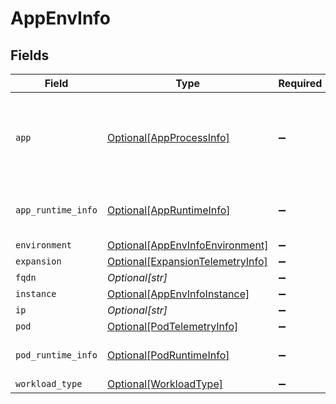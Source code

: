 # AppEnvInfo


## Fields

| Field                                                                             | Type                                                                              | Required                                                                          | Description                                                                       |
| --------------------------------------------------------------------------------- | --------------------------------------------------------------------------------- | --------------------------------------------------------------------------------- | --------------------------------------------------------------------------------- |
| `app`                                                                             | [Optional[AppProcessInfo]](../../models/shared/appprocessinfo.md)                 | :heavy_minus_sign:                                                                | app info and process info for connection and App telemetries                      |
| `app_runtime_info`                                                                | [Optional[AppRuntimeInfo]](../../models/shared/appruntimeinfo.md)                 | :heavy_minus_sign:                                                                | runtime info of the App (if it is an App)                                         |
| `environment`                                                                     | [Optional[AppEnvInfoEnvironment]](../../models/shared/appenvinfoenvironment.md)   | :heavy_minus_sign:                                                                | N/A                                                                               |
| `expansion`                                                                       | [Optional[ExpansionTelemetryInfo]](../../models/shared/expansiontelemetryinfo.md) | :heavy_minus_sign:                                                                | N/A                                                                               |
| `fqdn`                                                                            | *Optional[str]*                                                                   | :heavy_minus_sign:                                                                | N/A                                                                               |
| `instance`                                                                        | [Optional[AppEnvInfoInstance]](../../models/shared/appenvinfoinstance.md)         | :heavy_minus_sign:                                                                | N/A                                                                               |
| `ip`                                                                              | *Optional[str]*                                                                   | :heavy_minus_sign:                                                                | N/A                                                                               |
| `pod`                                                                             | [Optional[PodTelemetryInfo]](../../models/shared/podtelemetryinfo.md)             | :heavy_minus_sign:                                                                | N/A                                                                               |
| `pod_runtime_info`                                                                | [Optional[PodRuntimeInfo]](../../models/shared/podruntimeinfo.md)                 | :heavy_minus_sign:                                                                | runtime info of the pod (if is a pod)                                             |
| `workload_type`                                                                   | [Optional[WorkloadType]](../../models/shared/workloadtype.md)                     | :heavy_minus_sign:                                                                | N/A                                                                               |